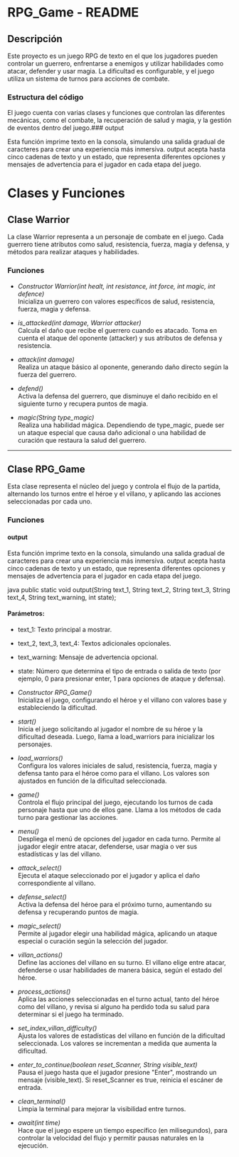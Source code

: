 # RPG_Game - README

## Descripción

Este proyecto es un juego RPG de texto en el que los jugadores pueden controlar un guerrero, enfrentarse a enemigos y utilizar habilidades como atacar, defender y usar magia. La dificultad es configurable, y el juego utiliza un sistema de turnos para acciones de combate.

### Estructura del código

El juego cuenta con varias clases y funciones que controlan las diferentes mecánicas, como el combate, la recuperación de salud y magia, y la gestión de eventos dentro del juego.### output

Esta función imprime texto en la consola, simulando una salida gradual de caracteres para crear una experiencia más inmersiva. output acepta hasta cinco cadenas de texto y un estado, que representa diferentes opciones y mensajes de advertencia para el jugador en cada etapa del juego.

# Clases y Funciones

## Clase Warrior

La clase Warrior representa a un personaje de combate en el juego. Cada guerrero tiene atributos como salud, resistencia, fuerza, magia y defensa, y métodos para realizar ataques y habilidades.

### Funciones

- *Constructor Warrior(int healt, int resistance, int force, int magic, int defence)*  
   Inicializa un guerrero con valores específicos de salud, resistencia, fuerza, magia y defensa.
   
- *is_attacked(int damage, Warrior attacker)*  
   Calcula el daño que recibe el guerrero cuando es atacado. Toma en cuenta el ataque del oponente (attacker) y sus atributos de defensa y resistencia.
   
- *attack(int damage)*  
   Realiza un ataque básico al oponente, generando daño directo según la fuerza del guerrero.

- *defend()*  
   Activa la defensa del guerrero, que disminuye el daño recibido en el siguiente turno y recupera puntos de magia.

- *magic(String type_magic)*  
   Realiza una habilidad mágica. Dependiendo de type_magic, puede ser un ataque especial que causa daño adicional o una habilidad de curación que restaura la salud del guerrero.

---

## Clase RPG_Game

Esta clase representa el núcleo del juego y controla el flujo de la partida, alternando los turnos entre el héroe y el villano, y aplicando las acciones seleccionadas por cada uno.

### Funciones
#### output

Esta función imprime texto en la consola, simulando una salida gradual de caracteres para crear una experiencia más inmersiva. output acepta hasta cinco cadenas de texto y un estado, que representa diferentes opciones y mensajes de advertencia para el jugador en cada etapa del juego.

java
public static void output(String text_1, String text_2, String text_3, String text_4, String text_warning, int state);


#### Parámetros:
- text_1: Texto principal a mostrar.
- text_2, text_3, text_4: Textos adicionales opcionales.
- text_warning: Mensaje de advertencia opcional.
- state: Número que determina el tipo de entrada o salida de texto (por ejemplo, 0 para presionar enter, 1 para opciones de ataque y defensa).

- *Constructor RPG_Game()*  
   Inicializa el juego, configurando el héroe y el villano con valores base y estableciendo la dificultad.

- *start()*  
   Inicia el juego solicitando al jugador el nombre de su héroe y la dificultad deseada. Luego, llama a load_warriors para inicializar los personajes.

- *load_warriors()*  
   Configura los valores iniciales de salud, resistencia, fuerza, magia y defensa tanto para el héroe como para el villano. Los valores son ajustados en función de la dificultad seleccionada.

- *game()*  
   Controla el flujo principal del juego, ejecutando los turnos de cada personaje hasta que uno de ellos gane. Llama a los métodos de cada turno para gestionar las acciones.

- *menu()*  
   Despliega el menú de opciones del jugador en cada turno. Permite al jugador elegir entre atacar, defenderse, usar magia o ver sus estadísticas y las del villano.

- *attack_select()*  
   Ejecuta el ataque seleccionado por el jugador y aplica el daño correspondiente al villano.

- *defense_select()*  
   Activa la defensa del héroe para el próximo turno, aumentando su defensa y recuperando puntos de magia.

- *magic_select()*  
   Permite al jugador elegir una habilidad mágica, aplicando un ataque especial o curación según la selección del jugador.

- *villan_actions()*  
   Define las acciones del villano en su turno. El villano elige entre atacar, defenderse o usar habilidades de manera básica, según el estado del héroe.

- *process_actions()*  
   Aplica las acciones seleccionadas en el turno actual, tanto del héroe como del villano, y revisa si alguno ha perdido toda su salud para determinar si el juego ha terminado.

- *set_index_villan_difficulty()*  
   Ajusta los valores de estadísticas del villano en función de la dificultad seleccionada. Los valores se incrementan a medida que aumenta la dificultad.

- *enter_to_continue(boolean reset_Scanner, String visible_text)*  
   Pausa el juego hasta que el jugador presione "Enter", mostrando un mensaje (visible_text). Si reset_Scanner es true, reinicia el escáner de entrada.

- *clean_terminal()*  
   Limpia la terminal para mejorar la visibilidad entre turnos.

- *await(int time)*  
   Hace que el juego espere un tiempo específico (en milisegundos), para controlar la velocidad del flujo y permitir pausas naturales en la ejecución.


